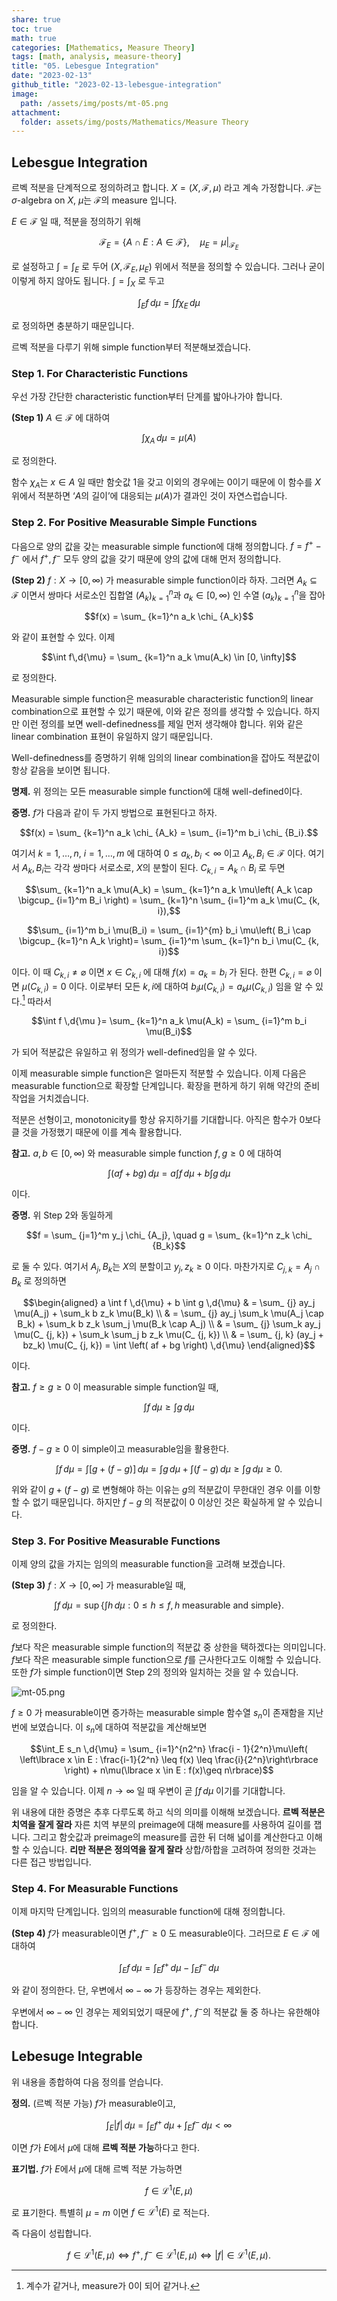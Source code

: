 ```yaml
---
share: true
toc: true
math: true
categories: [Mathematics, Measure Theory]
tags: [math, analysis, measure-theory]
title: "05. Lebesgue Integration"
date: "2023-02-13"
github_title: "2023-02-13-lebesgue-integration"
image:
  path: /assets/img/posts/mt-05.png
attachment:
  folder: assets/img/posts/Mathematics/Measure Theory
---
```


## Lebesgue Integration

르벡 적분을 단계적으로 정의하려고 합니다. $X = (X, \mathscr{F}, \mu)$ 라고 계속 가정합니다. $\mathscr{F}$는 $\sigma$-algebra on $X$, $\mu$는 $\mathscr{F}$의 measure 입니다.

$E \in \mathscr{F}$ 일 때, 적분을 정의하기 위해

$$\mathscr{F} _ E = \lbrace A \cap E : A \in \mathscr{F}\rbrace, \quad \mu_E = \mu|_ {\mathscr{F} _ E}$$

로 설정하고 $\int = \int_E$ 로 두어 ($X, \mathscr{F} _ E, \mu_E$) 위에서 적분을 정의할 수 있습니다. 그러나 굳이 이렇게 하지 않아도 됩니다. $\int = \int_X$ 로 두고

$$\int_E f \,d{\mu} = \int f \chi _E \,d{\mu}$$

로 정의하면 충분하기 때문입니다.

르벡 적분을 다루기 위해 simple function부터 적분해보겠습니다.

### Step 1. For Characteristic Functions

우선 가장 간단한 characteristic function부터 단계를 밟아나가야 합니다.

**(Step 1)** $A \in \mathscr{F}$ 에 대하여

$$\int \chi_A \,d{\mu} = \mu(A)$$

로 정의한다.

함수 $\chi_A$는 $x \in A$ 일 때만 함숫값 $1$을 갖고 이외의 경우에는 $0$이기 때문에 이 함수를 $X$ 위에서 적분하면 ‘$A$의 길이’에 대응되는 $\mu(A)$가 결과인 것이 자연스럽습니다.

### Step 2. For Positive Measurable Simple Functions

다음으로 양의 값을 갖는 measurable simple function에 대해 정의합니다. $f = f^+ - f^-$ 에서 $f^+, f^-$ 모두 양의 값을 갖기 때문에 양의 값에 대해 먼저 정의합니다.

**(Step 2)** $f: X \rightarrow[0, \infty)$ 가 measurable simple function이라 하자. 그러면 $A_k \subseteq\mathscr{F}$ 이면서 쌍마다 서로소인 집합열 $\left( A_k \right) _ {k=1}^n$과 $a_k \in [0, \infty)$ 인 수열 $\left( a_k \right) _ {k=1}^n$을 잡아

$$f(x) = \sum_ {k=1}^n a_k \chi_ {A_k}$$

와 같이 표현할 수 있다. 이제

$$\int f\,d{\mu} = \sum_ {k=1}^n a_k \mu(A_k) \in [0, \infty]$$

로 정의한다.

Measurable simple function은 measurable characteristic function의 linear combination으로 표현할 수 있기 때문에, 이와 같은 정의를 생각할 수 있습니다. 하지만 이런 정의를 보면 well-definedness를 제일 먼저 생각해야 합니다. 위와 같은 linear combination 표현이 유일하지 않기 때문입니다.

Well-definedness를 증명하기 위해 임의의 linear combination을 잡아도 적분값이 항상 같음을 보이면 됩니다.

**명제.** 위 정의는 모든 measurable simple function에 대해 well-defined이다.

**증명.** $f$가 다음과 같이 두 가지 방법으로 표현된다고 하자.

$$f(x) = \sum_ {k=1}^n a_k \chi_ {A_k} = \sum_ {i=1}^m b_i \chi_ {B_i}.$$

여기서 $k = 1, \dots, n$, $i = 1, \dots, m$ 에 대하여 $0\leq a_k, b_i < \infty$ 이고 $A_k, B_i \in \mathscr{F}$ 이다. 여기서 $A_k, B_i$는 각각 쌍마다 서로소로, $X$의 분할이 된다. $C_ {k, i} = A_k \cap B_i$ 로 두면

$$\sum_ {k=1}^n a_k \mu(A_k) = \sum_ {k=1}^n a_k \mu\left( A_k \cap \bigcup_ {i=1}^m B_i \right) = \sum_ {k=1}^n \sum_ {i=1}^m a_k \mu(C_ {k, i}),$$

$$\sum_ {i=1}^m b_i \mu(B_i) = \sum_ {i=1}^{m} b_i \mu\left( B_i \cap \bigcup_ {k=1}^n A_k \right)= \sum_ {i=1}^m \sum_ {k=1}^n b_i \mu(C_ {k, i})$$

이다. 이 때 $C_ {k, i} \neq \varnothing$ 이면 $x \in C_ {k, i}$ 에 대해 $f(x) = a_k = b_i$ 가 된다. 한편 $C_ {k, i} = \varnothing$ 이면 $\mu(C_ {k, i}) = 0$ 이다. 이로부터 모든 $k, i$에 대하여 $b_i \mu(C_ {k, i}) = a_k \mu(C_ {k, i})$ 임을 알 수 있다.[^1] 따라서

$$\int f \,d{\mu }= \sum_ {k=1}^n a_k \mu(A_k) = \sum_ {i=1}^m b_i \mu(B_i)$$

가 되어 적분값은 유일하고 위 정의가 well-defined임을 알 수 있다.

이제 measurable simple function은 얼마든지 적분할 수 있습니다. 이제 다음은 measurable function으로 확장할 단계입니다. 확장을 편하게 하기 위해 약간의 준비 작업을 거치겠습니다.

적분은 선형이고, monotonicity를 항상 유지하기를 기대합니다. 아직은 함수가 $0$보다 클 것을 가정했기 때문에 이를 계속 활용합니다.

**참고.** $a, b \in [0, \infty)$ 와 measurable simple function $f, g \geq 0$ 에 대하여

$$\int \left( af + bg \right) \,d{\mu} = a \int f \,d{\mu} + b \int g \,d{\mu}$$

이다.

**증명.** 위 Step 2와 동일하게

$$f = \sum_ {j=1}^m y_j \chi_ {A_j}, \quad g = \sum_ {k=1}^n z_k \chi_ {B_k}$$

로 둘 수 있다. 여기서 $A_j, B_k$는 $X$의 분할이고 $y_j, z_k \geq 0$ 이다. 마찬가지로 $C_ {j, k} = A_j \cap B_k$ 로 정의하면

$$\begin{aligned}        a \int f \,d{\mu} + b \int g \,d{\mu} & = \sum_ {j} ay_j \mu(A_j) + \sum_k b z_k \mu(B_k) \\                                            & = \sum_ {j} ay_j \sum_k \mu(A_j \cap B_k) + \sum_k b z_k \sum_j \mu(B_k \cap A_j) \\                                            & = \sum_ {j} \sum_k ay_j \mu(C_ {j, k}) + \sum_k \sum_j b z_k \mu(C_ {j, k}) \\                                            & = \sum_ {j, k} (ay_j + bz_k) \mu(C_ {j, k}) = \int \left( af + bg \right) \,d{\mu}    \end{aligned}$$

이다.

**참고.** $f \geq g \geq 0$ 이 measurable simple function일 때,

$$\int f \,d{\mu} \geq \int g \,d{\mu}$$

이다.

**증명.** $f - g \geq 0$ 이 simple이고 measurable임을 활용한다.

$$\int f \,d{\mu} = \int \left[g + (f - g)\right] \,d{\mu} = \int g\,d{\mu} + \int (f - g) \,d{\mu} \geq \int g \,d{\mu} \geq 0.$$

위와 같이 $g + (f-g)$ 로 변형해야 하는 이유는 $g$의 적분값이 무한대인 경우 이를 이항할 수 없기 때문입니다. 하지만 $f-g$ 의 적분값이 $0$ 이상인 것은 확실하게 알 수 있습니다.

### Step 3. For Positive Measurable Functions

이제 양의 값을 가지는 임의의 measurable function을 고려해 보겠습니다.

**(Step 3)** $f: X \rightarrow[0, \infty]$ 가 measurable일 때,

$$\int f \,d{\mu} = \sup\left\lbrace \int h \,d{\mu}: 0\leq h \leq f, h \text{ measurable and simple}\right\rbrace.$$

로 정의한다.

$f$보다 작은 measurable simple function의 적분값 중 상한을 택하겠다는 의미입니다. $f$보다 작은 measurable simple function으로 $f$를 근사한다고도 이해할 수 있습니다. 또한 $f$가 simple function이면 Step 2의 정의와 일치하는 것을 알 수 있습니다.

![mt-05.png](../../../assets/img/posts/Mathematics/Measure%20Theory/mt-05.png)

$f \geq 0$ 가 measurable이면 증가하는 measurable simple 함수열 $s_n$이 존재함을 지난 번에 보였습니다. 이 $s_n$에 대하여 적분값을 계산해보면

$$\int_E s_n \,d{\mu} = \sum_ {i=1}^{n2^n} \frac{i - 1}{2^n}\mu\left( \left\lbrace x \in E : \frac{i-1}{2^n} \leq f(x) \leq \frac{i}{2^n}\right\rbrace \right) + n\mu(\lbrace x \in E : f(x)\geq n\rbrace)$$

임을 알 수 있습니다. 이제 $n \rightarrow\infty$ 일 때 우변이 곧 $\displaystyle\int f \,d{\mu}$ 이기를 기대합니다.

위 내용에 대한 증명은 추후 다루도록 하고 식의 의미를 이해해 보겠습니다. **르벡 적분은 치역을 잘게 잘라** 자른 치역 부분의 preimage에 대해 measure를 사용하여 길이를 잽니다. 그리고 함숫값과 preimage의 measure를 곱한 뒤 더해 넓이를 계산한다고 이해할 수 있습니다. **리만 적분은 정의역을 잘게 잘라** 상합/하합을 고려하여 정의한 것과는 다른 접근 방법입니다.

### Step 4. For Measurable Functions

이제 마지막 단계입니다. 임의의 measurable function에 대해 정의합니다.

**(Step 4)** $f$가 measurable이면 $f^+, f^- \geq 0$ 도 measurable이다. 그러므로 $E \in \mathscr{F}$ 에 대하여

$$\int_E f \,d{\mu} = \int_E f^+ \,d{\mu} - \int_E f^- \,d{\mu}$$

와 같이 정의한다. 단, 우변에서 $\infty - \infty$ 가 등장하는 경우는 제외한다.

우변에서 $\infty - \infty$ 인 경우는 제외되었기 때문에 $f^+$, $f^-$의 적분값 둘 중 하나는 유한해야 합니다.

## Lebesuge Integrable

위 내용을 종합하여 다음 정의를 얻습니다.

**정의.** (르벡 적분 가능) $f$가 measurable이고,

$$\int_E \lvert f \rvert \,d{\mu} = \int_E f^+ \,d{\mu} + \int_E f^- \,d{\mu} < \infty$$

이면 $f$가 $E$에서 $\mu$에 대해 **르벡 적분 가능**하다고 한다.

**표기법.** $f$가 $E$에서 $\mu$에 대해 르벡 적분 가능하면

$$f \in \mathcal{L}^1(E, \mu)$$

로 표기한다. 특별히 $\mu = m$ 이면 $f \in \mathcal{L}^1(E)$ 로 적는다.

즉 다음이 성립합니다.

$$f \in \mathcal{L}^{1}(E, \mu) \iff f^+, f^- \in \mathcal{L}^{1}(E, \mu)\iff \lvert f \rvert \in \mathcal{L}^{1}(E, \mu).$$

[^1]: 계수가 같거나, measure가 0이 되어 같거나.

